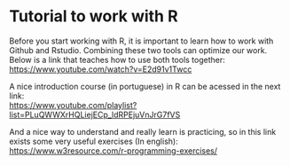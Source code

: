 # Tutorial to work with R

Before you start working with R, it is important to learn how to work with Github and Rstudio. Combining these two tools can optimize our work. Below is a link that teaches how to use both tools together:
https://www.youtube.com/watch?v=E2d91v1Twcc

A nice introduction course (in portuguese) in R can be acessed in the next link:  
https://www.youtube.com/playlist?list=PLuQWWXrHQLiejECp_ldRPEjuVnJrG7fVS

And a nice way to understand and really learn is practicing, so in this link exists some very useful exercises (In english):  
https://www.w3resource.com/r-programming-exercises/
